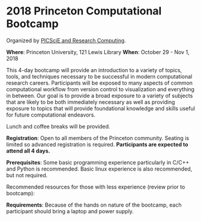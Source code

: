 # 2018 Princeton Computational Bootcamp

Organized by [PICSciE and Research Computing](https://www.princeton.edu/researchcomputing).

**Where**: Princeton University, 121 Lewis Library
**When**: October 29 - Nov 1, 2018

This 4-day bootcamp will provide an introduction to a variety of topics, tools, and techniques necessary to be successful in modern computational research careers.  Participants will be exposed to many aspects of common computational workflow from version control to visualization and everything in between.  Our goal is to provide a broad exposure to a variety of subjects that are likely to be both immediately necessary as well as providing exposure to topics that will provide foundational knowledge and skills useful for future computational endeavors.

Lunch and coffee breaks will be provided. 

**Registration**: Open to all members of the Princeton community.  Seating is limited so advanced registration is required.   **Participants are expected to attend all 4 days.**

**Prerequisites**: Some basic programming experience particularly in C/C++ and Python is recommended. Basic linux experience is also recommended, but not required.  

Recommended resources for those with less experience (review prior to bootcamp):
<some basic python tutorial>
<some basic C tutorial>
<some basic Linux tutorial>

**Requirements**: Because of the hands on nature of the bootcamp, each participant should bring a laptop and power supply.  

